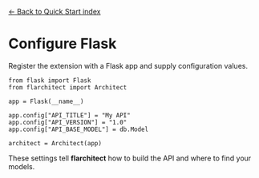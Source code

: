[← Back to Quick Start index](index.md)

# Configure Flask
Register the extension with a Flask app and supply configuration values.
```
from flask import Flask
from flarchitect import Architect

app = Flask(__name__)

app.config["API_TITLE"] = "My API"
app.config["API_VERSION"] = "1.0"
app.config["API_BASE_MODEL"] = db.Model

architect = Architect(app)
```
These settings tell **flarchitect** how to build the API and where to find your models.


